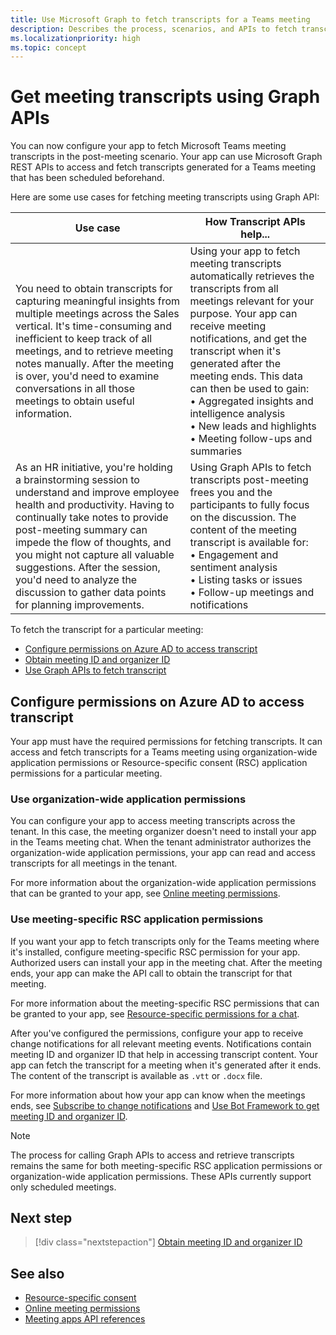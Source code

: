 ```yaml
---
title: Use Microsoft Graph to fetch transcripts for a Teams meeting
description: Describes the process, scenarios, and APIs to fetch transcripts in the post-meeting scenario.
ms.localizationpriority: high
ms.topic: concept
---
```

# Get meeting transcripts using Graph APIs

You can now configure your app to fetch Microsoft Teams meeting transcripts in the post-meeting scenario. Your app can use Microsoft Graph REST APIs to access and fetch transcripts generated for a Teams meeting that has been scheduled beforehand.

Here are some use cases for fetching meeting transcripts using Graph API:

| Use case | How Transcript APIs help... |
| --- | --- |
| You need to obtain transcripts for capturing meaningful insights from multiple meetings across the Sales vertical. It's time-consuming and inefficient to keep track of all meetings, and to retrieve meeting notes manually. After the meeting is over, you'd need to examine conversations in all those meetings to obtain useful information. | Using your app to fetch meeting transcripts automatically retrieves the transcripts from all meetings relevant for your purpose. Your app can receive meeting notifications, and get the transcript when it's generated after the meeting ends. This data can then be used to gain: <br> • Aggregated insights and intelligence analysis <br> • New leads and highlights <br> • Meeting follow-ups and summaries |
| As an HR initiative, you're holding a brainstorming session to understand and improve employee health and productivity. Having to continually take notes to provide post-meeting summary can impede the flow of thoughts, and you might not capture all valuable suggestions. After the session, you'd need to analyze the discussion to gather data points for planning improvements. | Using Graph APIs to fetch transcripts post-meeting frees you and the participants to fully focus on the discussion. The content of the meeting transcript is available for: <br> • Engagement and sentiment analysis <br> • Listing tasks or issues <br> • Follow-up meetings and notifications |

To fetch the transcript for a particular meeting:

- [Configure permissions on Azure AD to access transcript](#configure-permissions-on-azure-ad-to-access-transcript)
- [Obtain meeting ID and organizer ID](fetch-id.md)
- [Use Graph APIs to fetch transcript](api-transcripts.md)

## Configure permissions on Azure AD to access transcript

Your app must have the required permissions for fetching transcripts. It can access and fetch transcripts for a Teams meeting using organization-wide application permissions or Resource-specific consent (RSC) application permissions for a particular meeting.

### Use organization-wide application permissions

You can configure your app to access meeting transcripts across the tenant. In this case, the meeting organizer doesn't need to install your app in the Teams meeting chat. When the tenant administrator authorizes the organization-wide application permissions, your app can read and access transcripts for all meetings in the tenant.

For more information about the organization-wide application permissions that can be granted to your app, see [Online meeting permissions](/graph/permissions-reference.md#online-meetings-permissions).

### Use meeting-specific RSC application permissions

If you want your app to fetch transcripts only for the Teams meeting where it's installed, configure  meeting-specific RSC permission for your app. Authorized users can install your app in the meeting chat. After the meeting ends, your app can make the API call to obtain the transcript for that meeting.

For more information about the meeting-specific RSC permissions that can be granted to your app, see [Resource-specific permissions for a chat](/graph-api/rsc/resource-specific-consent.md#resource-specific-permissions-for-a-chat).

After you've configured the permissions, configure your app to receive change notifications for all relevant meeting events. Notifications contain meeting ID and organizer ID that help in accessing transcript content. Your app can fetch the transcript for a meeting when it's generated after it ends. The content of the transcript is available as `.vtt` or `.docx` file.

For more information about how your app can know when the meetings ends, see [Subscribe to change notifications](/graph-api/meeting-transcripts/fetch-id.md#subscribe-to-change-notifications) and [Use Bot Framework to get meeting ID and organizer ID](/graph-api/meeting-transcripts/fetch-id.md#use-bot-framework-to-get-meeting-id-and-organizer-id).

> [!NOTE]
> The process for calling Graph APIs to access and retrieve transcripts remains the same for both meeting-specific RSC application permissions or organization-wide application permissions. These APIs currently support only scheduled meetings.

## Next step

> [!div class="nextstepaction"]
> [Obtain meeting ID and organizer ID](fetch-id.md)

## See also

- [Resource-specific consent](/graph-api/rsc/resource-specific-consent)
- [Online meeting permissions](/graph/permissions-reference.md#online-meetings-permissions)
- [Meeting apps API references](../../apps-in-teams-meetings/API-references.md#meeting-apps-api-references)
